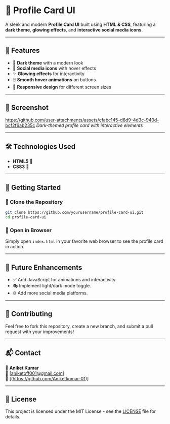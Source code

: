 # 🚀 Profile Card UI

A sleek and modern **Profile Card UI** built using **HTML & CSS**, featuring a **dark theme**, **glowing effects**, and **interactive social media icons**.

---

## 🌟 Features

- 🎨 **Dark theme** with a modern look
- 🔗 **Social media icons** with hover effects
- ✨ **Glowing effects** for interactivity
- 🖱️ **Smooth hover animations** on buttons
- 📱 **Responsive design** for different screen sizes

---

## 📸 Screenshot

https://github.com/user-attachments/assets/cfabc145-d8d9-4d3c-940d-bcf2f6ab235c
*Dark-themed profile card with interactive elements*

---

## 🛠️ Technologies Used

- **HTML5** 📄
- **CSS3** 🎨

---

## 🚀 Getting Started

### 🔹 Clone the Repository
```sh
git clone https://github.com/yourusername/profile-card-ui.git
cd profile-card-ui
```

### 🔹 Open in Browser
Simply open `index.html` in your favorite web browser to see the profile card in action.

---

## 🎯 Future Enhancements

- ✅ Add JavaScript for animations and interactivity.
- 🎭 Implement light/dark mode toggle.
- 🌐 Add more social media platforms.

---

## 🙌 Contributing

Feel free to fork this repository, create a new branch, and submit a pull request with your improvements!

---

## 📬 Contact
👤 **Aniket Kumar**  
📧 [aniketoff001@gmail.com]  
🔗 [(https://github.com/Aniketkumar-01)]  

---

## 📜 License
This project is licensed under the MIT License - see the [LICENSE](LICENSE) file for details.
